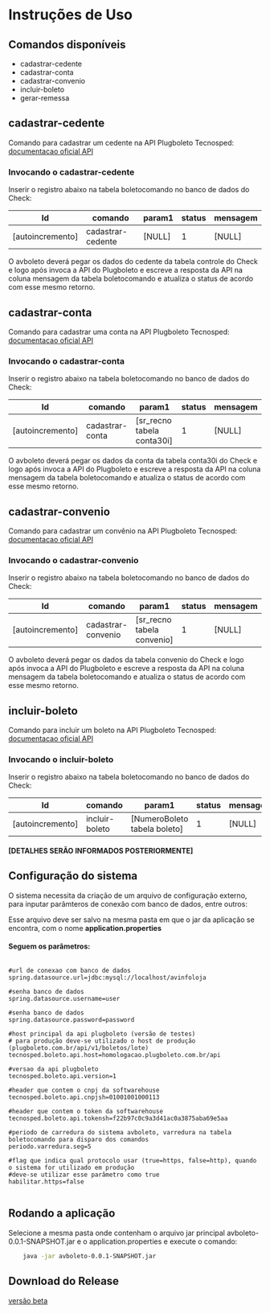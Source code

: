 # Instruções de Uso

## Comandos disponíveis

* cadastrar-cedente
* cadastrar-conta
* cadastrar-convenio
* incluir-boleto
* gerar-remessa

## cadastrar-cedente

Comando para cadastrar um cedente na API Plugboleto Tecnosped: [documentacao oficial API](https://atendimento.tecnospeed.com.br/hc/pt-br/articles/360006128214-Cadastrando-um-Cedente)

### Invocando o cadastrar-cedente

Inserir o registro abaixo na tabela boletocomando no banco de dados do Check:

| Id               | comando           | param1 | status | mensagem |
|------------------|-------------------|--------|--------|----------|
| [autoincremento] | cadastrar-cedente | [NULL] | 1      | [NULL]   |

O avboleto deverá pegar os dados do cedente da tabela controle do Check e logo após invoca a API do Plugboleto
e escreve a resposta da API na coluna mensagem da tabela boletocomando e atualiza o status de acordo com esse mesmo retorno.

## cadastrar-conta

Comando para cadastrar uma conta na API Plugboleto Tecnosped: [documentacao oficial API](https://atendimento.tecnospeed.com.br/hc/pt-br/articles/360006230413-Cadastrando-uma-Conta)

### Invocando o cadastrar-conta

Inserir o registro abaixo na tabela boletocomando no banco de dados do Check:

| Id               | comando           | param1                     | status | mensagem |
|------------------|-------------------|----------------------------|--------|----------|
| [autoincremento] | cadastrar-conta   | [sr_recno tabela conta30i] | 1      | [NULL]   |

O avboleto deverá pegar os dados da conta da tabela conta30i do Check e logo após invoca a API do Plugboleto
e escreve a resposta da API na coluna mensagem da tabela boletocomando e atualiza o status de acordo com esse mesmo retorno.

## cadastrar-convenio

Comando para cadastrar um convênio na API Plugboleto Tecnosped: [documentacao oficial API](https://atendimento.tecnospeed.com.br/hc/pt-br/articles/360006145374-Cadastrando-um-Conv%C3%AAnio)

### Invocando o cadastrar-convenio

Inserir o registro abaixo na tabela boletocomando no banco de dados do Check:

| Id               | comando              | param1                     | status | mensagem |
|------------------|----------------------|----------------------------|--------|----------|
| [autoincremento] | cadastrar-convenio   | [sr_recno tabela convenio] | 1      | [NULL]   |

O avboleto deverá pegar os dados da tabela convenio do Check e logo após invoca a API do Plugboleto
e escreve a resposta da API na coluna mensagem da tabela boletocomando e atualiza o status de acordo com esse mesmo retorno.

## incluir-boleto

Comando para incluir um boleto na API Plugboleto Tecnosped: [documentacao oficial API](https://atendimento.tecnospeed.com.br/hc/pt-br/articles/360006232893-Incluindo-um-Boleto)

### Invocando o incluir-boleto

Inserir o registro abaixo na tabela boletocomando no banco de dados do Check:

| Id               | comando              | param1                       | status | mensagem |
|------------------|----------------------|------------------------------|--------|----------|
| [autoincremento] | incluir-boleto       | [NumeroBoleto tabela boleto] | 1      | [NULL]   |

#### [DETALHES SERÃO INFORMADOS POSTERIORMENTE]

## Configuração do sistema

O sistema necessita da criação de um arquivo de configuração externo, para inputar parâmteros de conexão com banco de dados, entre outros:

Esse arquivo deve ser salvo na mesma pasta em que o jar da aplicação se encontra, com o nome **application.properties**

#### Seguem os parâmetros:

```Properties

#url de conexao com banco de dados
spring.datasource.url=jdbc:mysql://localhost/avinfoloja

#senha banco de dados
spring.datasource.username=user

#senha banco de dados
spring.datasource.password=password

#host principal da api plugboleto (versão de testes)
# para produção deve-se utilizado o host de produção (plugboleto.com.br/api/v1/boletos/lote)
tecnosped.boleto.api.host=homologacao.plugboleto.com.br/api

#versao da api plugboleto
tecnosped.boleto.api.version=1

#header que contem o cnpj da softwarehouse
tecnosped.boleto.api.cnpjsh=01001001000113

#header que contem o token da softwarehouse
tecnosped.boleto.api.tokensh=f22b97c0c9a3d41ac0a3875aba69e5aa

#periodo de carredura do sistema avboleto, varredura na tabela boletocomando para disparo dos comandos
periodo.varredura.seg=5

#flag que indica qual protocolo usar (true=https, false=http), quando o sistema for utilizado em produção 
#deve-se utilizar esse parâmetro como true
habilitar.https=false
	
```

## Rodando a aplicação 

Selecione a mesma pasta onde contenham o arquivo jar principal avboleto-0.0.1-SNAPSHOT.jar e o application.properties e execute o comando:

```bash
    java -jar avboleto-0.0.1-SNAPSHOT.jar
```

## Download do Release

[versão beta](https://bitbucket.org/tominem/avboleto/downloads/avboleto-0.0.1-SNAPSHOT.jar.zip)



